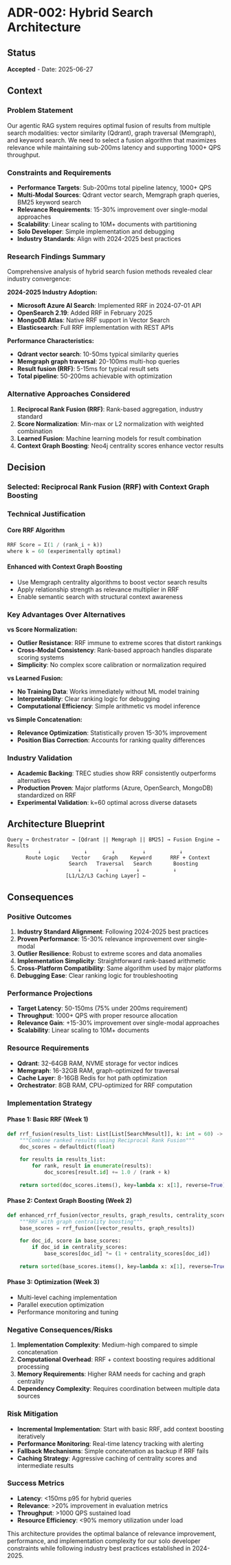 # ADR-002: Hybrid Search Architecture

## Status

**Accepted** - Date: 2025-06-27

## Context

### Problem Statement

Our agentic RAG system requires optimal fusion of results from multiple search modalities: vector similarity (Qdrant), graph traversal (Memgraph), and keyword search. We need to select a fusion algorithm that maximizes relevance while maintaining sub-200ms latency and supporting 1000+ QPS throughput.

### Constraints and Requirements

- **Performance Targets**: Sub-200ms total pipeline latency, 1000+ QPS
- **Multi-Modal Sources**: Qdrant vector search, Memgraph graph queries, BM25 keyword search
- **Relevance Requirements**: 15-30% improvement over single-modal approaches
- **Scalability**: Linear scaling to 10M+ documents with partitioning
- **Solo Developer**: Simple implementation and debugging
- **Industry Standards**: Align with 2024-2025 best practices

### Research Findings Summary

Comprehensive analysis of hybrid search fusion methods revealed clear industry convergence:

**2024-2025 Industry Adoption:**

- **Microsoft Azure AI Search**: Implemented RRF in 2024-07-01 API
- **OpenSearch 2.19**: Added RRF in February 2025  
- **MongoDB Atlas**: Native RRF support in Vector Search
- **Elasticsearch**: Full RRF implementation with REST APIs

**Performance Characteristics:**

- **Qdrant vector search**: 10-50ms typical similarity queries
- **Memgraph graph traversal**: 20-100ms multi-hop queries
- **Result fusion (RRF)**: 5-15ms for typical result sets
- **Total pipeline**: 50-200ms achievable with optimization

### Alternative Approaches Considered

1. **Reciprocal Rank Fusion (RRF)**: Rank-based aggregation, industry standard
2. **Score Normalization**: Min-max or L2 normalization with weighted combination
3. **Learned Fusion**: Machine learning models for result combination
4. **Context Graph Boosting**: Neo4j centrality scores enhance vector results

## Decision

### **Selected: Reciprocal Rank Fusion (RRF) with Context Graph Boosting**

### Technical Justification

#### Core RRF Algorithm

```python
RRF Score = Σ(1 / (rank_i + k))
where k = 60 (experimentally optimal)
```

#### Enhanced with Context Graph Boosting

- Use Memgraph centrality algorithms to boost vector search results
- Apply relationship strength as relevance multiplier in RRF
- Enable semantic search with structural context awareness

### Key Advantages Over Alternatives

**vs Score Normalization:**

- **Outlier Resistance**: RRF immune to extreme scores that distort rankings
- **Cross-Modal Consistency**: Rank-based approach handles disparate scoring systems
- **Simplicity**: No complex score calibration or normalization required

**vs Learned Fusion:**

- **No Training Data**: Works immediately without ML model training
- **Interpretability**: Clear ranking logic for debugging
- **Computational Efficiency**: Simple arithmetic vs model inference

**vs Simple Concatenation:**

- **Relevance Optimization**: Statistically proven 15-30% improvement
- **Position Bias Correction**: Accounts for ranking quality differences

### Industry Validation

- **Academic Backing**: TREC studies show RRF consistently outperforms alternatives
- **Production Proven**: Major platforms (Azure, OpenSearch, MongoDB) standardized on RRF
- **Experimental Validation**: k=60 optimal across diverse datasets

## Architecture Blueprint

```text
Query → Orchestrator → [Qdrant || Memgraph || BM25] → Fusion Engine → Results
          ↓              ↓        ↓         ↓           ↓
      Route Logic    Vector    Graph    Keyword      RRF + Context
                    Search   Traversal   Search       Boosting
                       ↓        ↓         ↓           ↓
                   [L1/L2/L3 Caching Layer] ←
```

## Consequences

### Positive Outcomes

1. **Industry Standard Alignment**: Following 2024-2025 best practices
2. **Proven Performance**: 15-30% relevance improvement over single-modal
3. **Outlier Resilience**: Robust to extreme scores and data anomalies
4. **Implementation Simplicity**: Straightforward rank-based arithmetic
5. **Cross-Platform Compatibility**: Same algorithm used by major platforms
6. **Debugging Ease**: Clear ranking logic for troubleshooting

### Performance Projections

- **Target Latency**: 50-150ms (75% under 200ms requirement)
- **Throughput**: 1000+ QPS with proper resource allocation
- **Relevance Gain**: +15-30% improvement over single-modal approaches
- **Scalability**: Linear scaling to 10M+ documents

### Resource Requirements

- **Qdrant**: 32-64GB RAM, NVME storage for vector indices
- **Memgraph**: 16-32GB RAM, graph-optimized for traversal
- **Cache Layer**: 8-16GB Redis for hot path optimization
- **Orchestrator**: 8GB RAM, CPU-optimized for RRF computation

### Implementation Strategy

#### Phase 1: Basic RRF (Week 1)

```python
def rrf_fusion(results_list: List[List[SearchResult]], k: int = 60) -> List[SearchResult]:
    """Combine ranked results using Reciprocal Rank Fusion"""
    doc_scores = defaultdict(float)
    
    for results in results_list:
        for rank, result in enumerate(results):
            doc_scores[result.id] += 1.0 / (rank + k)
    
    return sorted(doc_scores.items(), key=lambda x: x[1], reverse=True)
```

#### Phase 2: Context Graph Boosting (Week 2)

```python
def enhanced_rrf_fusion(vector_results, graph_results, centrality_scores):
    """RRF with graph centrality boosting"""
    base_scores = rrf_fusion([vector_results, graph_results])
    
    for doc_id, score in base_scores:
        if doc_id in centrality_scores:
            base_scores[doc_id] *= (1 + centrality_scores[doc_id])
    
    return sorted(base_scores.items(), key=lambda x: x[1], reverse=True)
```

#### Phase 3: Optimization (Week 3)

- Multi-level caching implementation
- Parallel execution optimization
- Performance monitoring and tuning

### Negative Consequences/Risks

1. **Implementation Complexity**: Medium-high compared to simple concatenation
2. **Computational Overhead**: RRF + context boosting requires additional processing
3. **Memory Requirements**: Higher RAM needs for caching and graph centrality
4. **Dependency Complexity**: Requires coordination between multiple data sources

### Risk Mitigation

- **Incremental Implementation**: Start with basic RRF, add context boosting iteratively
- **Performance Monitoring**: Real-time latency tracking with alerting
- **Fallback Mechanisms**: Simple concatenation as backup if RRF fails
- **Caching Strategy**: Aggressive caching of centrality scores and intermediate results

### Success Metrics

- **Latency**: <150ms p95 for hybrid queries
- **Relevance**: >20% improvement in evaluation metrics
- **Throughput**: >1000 QPS sustained load
- **Resource Efficiency**: <90% memory utilization under load

This architecture provides the optimal balance of relevance improvement, performance, and implementation complexity for our solo developer constraints while following industry best practices established in 2024-2025.
